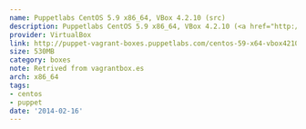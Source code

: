 ```yaml
---
name: Puppetlabs CentOS 5.9 x86_64, VBox 4.2.10 (src)
description: Puppetlabs CentOS 5.9 x86_64, VBox 4.2.10 (<a href="http://github.com/puppetlabs/puppet-vagrant-boxes">src</a>)
provider: VirtualBox
link: http://puppet-vagrant-boxes.puppetlabs.com/centos-59-x64-vbox4210.box
size: 530MB
category: boxes
note: Retrived from vagrantbox.es
arch: x86_64
tags:
- centos
- puppet
date: '2014-02-16'
---
```


